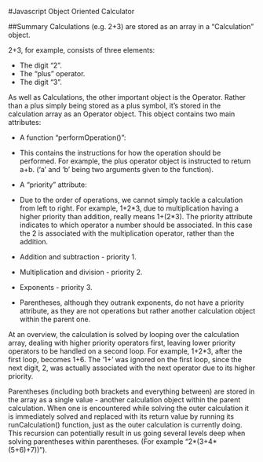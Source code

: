 #Javascript Object Oriented Calculator

##Summary
Calculations (e.g. 2+3) are stored as an array in a “Calculation” object.

2+3, for example, consists of three elements:

* The digit “2”.
* The “plus” operator.
* The digit “3”.

As well as Calculations, the other important object is the Operator. Rather than a plus simply being stored as a plus symbol, it’s stored in the calculation array as an Operator object. This object contains two main attributes:

* A function “performOperation()”:

 * This contains the instructions for how the operation should be performed. For example, the plus operator object is instructed to return a+b. (‘a’ and ‘b’ being two arguments given to the function).

* A “priority” attribute:

 * Due to the order of operations, we cannot simply tackle a calculation from left to right. For example, 1+2\*3, due to multiplication having a higher priority than addition, really means 1+(2*3). The priority attribute indicates to which operator a number should be associated. In this case the 2 is associated with the multiplication operator, rather than the addition.

 * Addition and subtraction - priority 1.

 * Multiplication and division - priority 2.

 * Exponents - priority 3.
 * Parentheses, although they outrank exponents, do not have a priority attribute, as they are not operations but rather another calculation object within the parent one.

At an overview, the calculation is solved by looping over the calculation array, dealing with higher priority operators first, leaving lower priority operators to be handled on a second loop. For example, 1+2*3, after the first loop, becomes 1+6. The ‘1+’ was ignored on the first loop, since the next digit, 2, was actually associated with the next operator due to its higher priority.

Parentheses (including both brackets and everything between) are stored in the array as a single value - another calculation object within the parent calculation. When one is encountered while solving the outer calculation it is immediately solved and replaced with its return value by running its runCalculation() function, just as the outer calculation is currently doing. This recursion can potentially result in us going several levels deep when solving parentheses within parentheses. (For example “2\*(3+4*(5+6)+7))”).